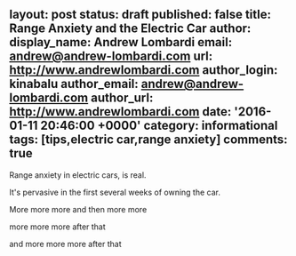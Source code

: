 layout: post
status: draft
published: false
title: Range Anxiety and the Electric Car
author:
  display_name: Andrew Lombardi
  email: andrew@andrew-lombardi.com
  url: http://www.andrewlombardi.com
author_login: kinabalu
author_email: andrew@andrew-lombardi.com
author_url: http://www.andrewlombardi.com
date: '2016-01-11 20:46:00 +0000'
category: informational
tags: [tips,electric car,range anxiety]
comments: true
---

<!--![Love Graffiti](/images/blog/IMG_4841.jpg) -->
Range anxiety in electric cars, is real.

It's pervasive in the first several weeks of owning the car.


<!--more-->

More more more
and then more more

more more more after that


and more more more after that
